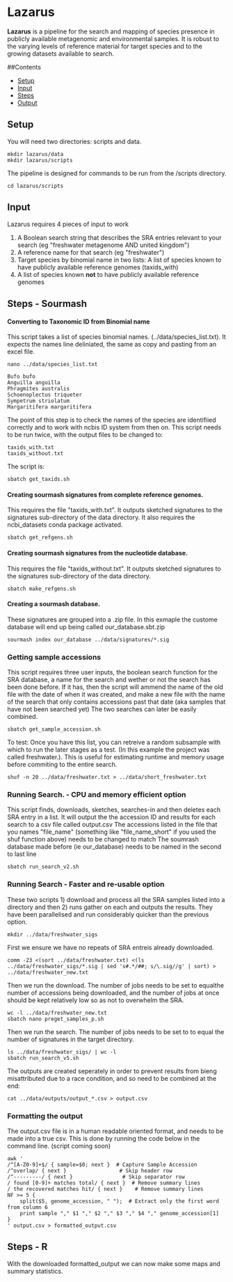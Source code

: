 # Lazarus

**Lazarus** is a pipeline for the search and mapping of species presence in publicly
available metagenomic and environmental samples. It is robust to the varying levels of
reference material for target species and to the growing datasets available to search.

##Contents 
 - [Setup](#setup)
 - [Input](#input)
 - [Steps](#steps)
 - [Output](#output)

## Setup
You will need two directories: scripts and data.
```
mkdir lazarus/data
mkdir lazarus/scripts
```
The pipeline is designed for commands to be run from the /scripts directory. 
```
cd lazarus/scripts
```
## Input

Lazarus requires 4 pieces of input to work
1. A Boolean search string that describes the SRA entries relevant to your search
(eg "freshwater metagenome AND united kingdom")
2. A reference name for that search (eg "freshwater")
3. Target species by binomial name in two lists: A list of species known to have publicly available reference genomes
(taxids_with)
4. A list of species known **not** to have publicly available reference genomes

## Steps - Sourmash
#### Converting to Taxonomic ID from Binomial name
This script takes a list of species binomial names. (../data/species_list.txt). It expects the names line
deliniated, the same as copy and pasting from an excel file. 
```
nano ../data/species_list.txt
```
```
Bufo bufo
Anguilla anguilla
Phragmites australis
Schoenoplectus triqueter
Sympetrum striolatum
Margaritifera margaritifera
```
The point of this step is to check the names of the species are identifiied correctly 
and to work with ncbis ID system from then on. 
This script needs to be run twice, with the output files to be changed to:
```
taxids_with.txt
taxids_without.txt
```
The script is:
```
sbatch get_taxids.sh
```

#### Creating sourmash signatures from complete reference genomes. 
This requires the file "taxids_with.txt". It outputs sketched signatures to the signatures sub-directory of the data directory. 
It also requires the ncbi_datasets conda package activated. 
```
sbatch get_refgens.sh 
```
#### Creating sourmash signatures from the nucleotide database. 
This requires the file "taxids_without.txt". It outputs sketched signatures to the signatures sub-directory of the data directory. 
```
sbatch make_refgens.sh 
```

#### Creating a sourmash database. 
These signatures are grouped into a .zip file. In this exmaple the custome database will end up being called our_database.sbt.zip
```
sourmash index our_database ../data/signatures/*.sig
```
### Getting sample accessions
This script requires three user inputs, the boolean search function for the SRA database, a name for the search 
and wether or not the search has been done before. If it has, then the script will ammend the name of the old file with the date of when it was created, and make a new file with the name of the search that only contains accessions past that date (aka samples that have not been searched yet)
The two searches can later be easily combined. 
```
sbatch get_sample_accession.sh
```
To test: Once you have this list, you can retreive a random subsample with which to run the later stages as a test. (In this example the project was called freshwater.). This is useful for estimating runtime and memory usage before commiting to the entire search. 
```
shuf -n 20 ../data/freshwater.txt > ../data/short_freshwater.txt
```

### Running Search. - CPU and memory efficient option
This script finds, downloads, sketches, searches-in and then deletes each SRA entry in a list. 
It will output the the accession ID and results for each search to a csv file called output.csv
The accessions listed in the file that you names "file_name" (something like "file_name_short" if 
you used the shuf function above) needs to be changed to match
The soumrash database made before (ie our_database) needs to be named in the second to last line 
```
sbatch run_search_v2.sh
```
### Running Search - Faster and re-usable option
These two scripts 1) download and process all the SRA samples listed into a directory and then 2) runs gather on each and outputs the results.
They have been parallelised and run considerably quicker than the previous option. 
```
mkdir ../data/freshwater_sigs
```


First we ensure we have no repeats of SRA entreis already downloaded. 
```
comm -23 <(sort ../data/freshwater.txt) <(ls ../data/freshwater_sigs/*.sig | sed 's#.*/##; s/\.sig//g' | sort) > ../data/freshwater_new.txt
```
Then we run the download. The number of jobs needs to be set to equalthe number of accessions being downloaded, and the number of jobs at once should be kept relatively low so as not to overwhelm the SRA. 
```
wc -l ../data/freshwater_new.txt 
sbatch nano preget_samples_p.sh
```
Then we run the search. The number of jobs needs to be set to to equal the number of signatures in the target directory.
```
ls ../data/freshwater_sigs/ | wc -l
sbatch run_search_v5.sh
```
 The outputs are created seperately in order to prevent results from bieng misattributed due to a race condition, and so need to be combined at the end:
 ```
cat ../data/outputs/output_*.csv > output.csv
```


### Formatting the output
The output.csv file is in a human readable oriented format, and needs to be made into a true csv. This is done by running the code below in the command line. (script coming soon)
```
awk '
/^[A-Z0-9]+$/ { sample=$0; next }  # Capture Sample Accession
/^overlap/ { next }                 # Skip header row
/^---------/ { next }                # Skip separator row
/ found [0-9]+ matches total/ { next }  # Remove summary lines
/ the recovered matches hit/ { next }    # Remove summary lines
NF >= 5 {
    split($5, genome_accession, " ");  # Extract only the first word from column 6
    print sample "," $1 "," $2 "," $3 "," $4 "," genome_accession[1]
}
' output.csv > formatted_output.csv

```
## Steps - R

With the downloaded formatted_output we can now make some maps and summary statistics. 




